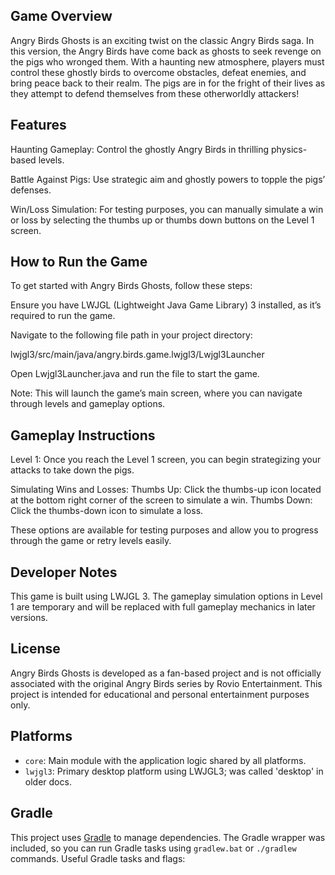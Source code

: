 ## Game Overview

Angry Birds Ghosts is an exciting twist on the classic Angry Birds saga. In this version, the Angry Birds have come back as ghosts to seek revenge on the pigs who wronged them. With a haunting new atmosphere, players must control these ghostly birds to overcome obstacles, defeat enemies, and bring peace back to their realm. The pigs are in for the fright of their lives as they attempt to defend themselves from these otherworldly attackers!
## Features

Haunting Gameplay: Control the ghostly Angry Birds in thrilling physics-based levels.

Battle Against Pigs: Use strategic aim and ghostly powers to topple the pigs’ defenses.

Win/Loss Simulation: For testing purposes, you can manually simulate a win or loss by selecting the thumbs up or thumbs down buttons on the Level 1 screen.

## How to Run the Game

To get started with Angry Birds Ghosts, follow these steps:

Ensure you have LWJGL (Lightweight Java Game Library) 3 installed, as it’s required to run the game.

Navigate to the following file path in your project directory:

lwjgl3/src/main/java/angry.birds.game.lwjgl3/Lwjgl3Launcher

Open Lwjgl3Launcher.java and run the file to start the game.

Note: This will launch the game’s main screen, where you can navigate through levels and gameplay options.

## Gameplay Instructions

Level 1: Once you reach the Level 1 screen, you can begin strategizing your attacks to take down the pigs.

Simulating Wins and Losses:
Thumbs Up: Click the thumbs-up icon located at the bottom right corner of the screen to simulate a win.
Thumbs Down: Click the thumbs-down icon to simulate a loss.

These options are available for testing purposes and allow you to progress through the game or retry levels easily.

## Developer Notes

This game is built using LWJGL 3.
The gameplay simulation options in Level 1 are temporary and will be replaced with full gameplay mechanics in later versions.

## License

Angry Birds Ghosts is developed as a fan-based project and is not officially associated with the original Angry Birds series by Rovio Entertainment. This project is intended for educational and personal entertainment purposes only.
## Platforms

- `core`: Main module with the application logic shared by all platforms.
- `lwjgl3`: Primary desktop platform using LWJGL3; was called 'desktop' in older docs.

## Gradle

This project uses [Gradle](https://gradle.org/) to manage dependencies.
The Gradle wrapper was included, so you can run Gradle tasks using `gradlew.bat` or `./gradlew` commands.
Useful Gradle tasks and flags:

